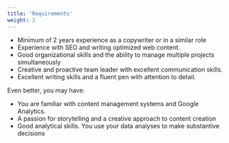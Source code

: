 ```yaml
---
title: 'Requirements'
weight: 2
---
```


- Minimum of 2 years experience as a copywriter or in a similar role
- Experience with SEO and writing optimized web content.
- Good organizational skills and the ability to manage multiple projects simultaneously
- Creative and proactive team leader with excellent communication skills.
- Excellent writing skills and a fluent pen with attention to detail.

Even better, you may have: 
- You are familiar with content management systems and Google Analytics.
- A passion for storytelling and a creative approach to content creation 
- Good analytical skills. You use your data analyses to make substantive decisions